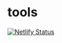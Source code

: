 # tools

[![Netlify Status](https://api.netlify.com/api/v1/badges/20375fae-6b2a-4177-9fbd-12aa8acdbe96/deploy-status)](https://app.netlify.com/sites/m90tools/deploys)